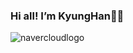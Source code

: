 ### Hi all! I’m KyungHan👋🏻
![navercloudlogo](https://user-images.githubusercontent.com/118426681/203889060-419167cd-6ae5-4ef9-b25b-27d7744091e5.png)

<!--
**kyunghan1/kyunghan1** is a ✨ _special_ ✨ repository because its `README.md` (this file) appears on your GitHub profile.

Here are some ideas to get you started:

- 🔭 I’m currently working on ...
- 🌱 I’m currently learning ...
- 👯 I’m looking to collaborate on ...
- 🤔 I’m looking for help with ...
- 💬 Ask me about ...
- 📫 How to reach me: ...
- 😄 Pronouns: ...
- ⚡ Fun fact: ...
-->
